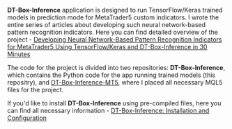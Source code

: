 **DT-Box-Inference** application is designed to run TensorFlow/Keras trained models in prediction mode for MetaTrader5 custom indicators. I wrote the entire series of articles about developing such neural network-based pattern recognition indicators. Here you can find detailed overview of the project - [Developing Neural Network-Based Pattern Recognition Indicators for MetaTrader5 Using TensorFlow/Keras and DT-Box-Inference in 30 Minutes](https://pavelchigirev.com/intro-dt-box-inference/)

The code for the project is divided into two repositories: **DT-Box-Inference**, which contains the Python code for the app running trained models (this repositry), and [DT-Box-Inference-MT5](https://github.com/pchigirev/DT-Box-Inference-MT5), where I placed all necessary MQL5 files for the project.

If you'd like to install **DT-Box-Inference** using pre-compiled files, here you can find all necessary information - [DT-Box-Inference: Installation and Configuration](https://pavelchigirev.com/dt-box-inference-installation-and-configuration/)
